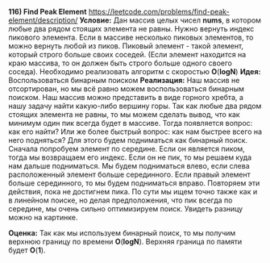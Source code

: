 **116) Find Peak Element**
https://leetcode.com/problems/find-peak-element/description/
**Условие:**
Дан массив целых чисел **nums**, в котором любые два рядом стоящих элемента не равны. Нужно вернуть индекс пикового элемента. Если в массиве несколько пиковых элементов, то можно вернуть любой из пиков.
Пиковый элемент - такой элемент, который строго больше своих соседей. (Если элемент находится на краю массива, то он должен быть строго больше одного своего соседа).
Необходимо реализовать алгоритм с скоростью **O**(**logN**)
**Идея:**
Воспользоваться бинарным поиском
**Реализация:**
    Наш массив не отсортирован, но мы всё равно можем воспользоваться бинарным поиском. Наш массив можно представить в виде горного хребта, а нашу задачу найти какую-либо вершину горы. Так как любые два рядом стоящих элемента не равны, то мы можем сделать вывод, что как минимум один пик всегда будет в массиве.
    Тогда появляется вопрос: как его найти? Или же более быстрый вопрос: как нам быстрее всего на него подняться?
    Для этого будем подниматься как бинарный поиск. Сначала попробуем элемент по середине. Если он является пиком, тогда мы возвращаем его индекс. Если он не пик, то мы решаем куда нам дальше подниматься. Мы будем подниматься влево, если слева расположенный элемент больше серединного. Если правый элемент больше серединного, то мы будем подниматься вправо.
    Повторяем эти действия, пока не достигнем пика. По сути мы ищем точно также как и в линейном поиске, но делая предположения, что пик всегда по середине, мы очень сильно оптимизируем поиск.
    Увидеть разницу можно на картинке.

**Оценка:**
    Так как мы используем бинарный поиск, то мы получим верхнюю границу по времени **O**(**logN**).
    Верхняя граница по памяти будет **O**(**1**).
